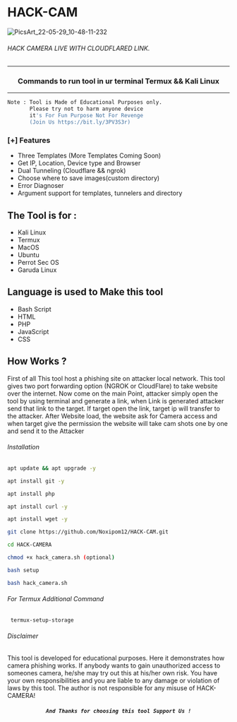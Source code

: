 # HACK-CAM
![PicsArt_22-05-29_10-48-11-232](https://user-images.githubusercontent.com/70594016/170853488-00bb3f9c-768b-4313-83ba-535683a75c82.png)


###### HACK CAMERA LIVE WITH CLOUDFLARED LINK.
***
### <p align="center">Commands to run tool in ur terminal Termux && Kali Linux
***

```bash
Note : Tool is Made of Educational Purposes only.
       Please try not to harm anyone device 
       it's For Fun Purpose Not For Revenge
       (Join Us https://bit.ly/3PV3S3r)
```
### [+] Features
 - Three Templates (More Templates Coming Soon)
 - Get IP, Location, Device type and Browser
 - Dual Tunneling (Cloudflare && ngrok)
 - Choose where to save images(custom directory) 
 - Error Diagnoser
 - Argument support for templates, tunnelers and directory
       
 ## The Tool is for :
- Kali Linux
- Termux
- MacOS
- Ubuntu
- Perrot Sec OS
- Garuda Linux     
 
 ## Language is used to Make this tool
- Bash Script
- HTML
- PHP
- JavaScript
- CSS
 

       
## How Works ?
First of all This tool host a phishing site on attacker local network. This tool gives two port forwarding option (NGROK or CloudFlare) to take website over the internet. Now come on the main Point, attacker simply open the tool by using terminal and generate a link, when Link is generated attacker send that link to the target. If target open the link, target ip will transfer to the attacker. After Website load, the website ask for Camera access and when target give the permission the website will take cam shots one by one and send it to the Attacker
       
###### Installation
```bash
apt update && apt upgrade -y
```
```bash
apt install git -y
```
```bash
apt install php
```
```bash
apt install curl -y
```
```bash
apt install wget -y
```
```bash
git clone https://github.com/Noxipom12/HACK-CAM.git
```
```bash
cd HACK-CAMERA
```
```bash
chmod +x hack_camera.sh (optional)
```
```bash
bash setup
```
```bash
bash hack_camera.sh
```
###### For Termux Additional Command 
```bash
 termux-setup-storage
 ```
 ###### Disclaimer
 This tool is developed for educational purposes. Here it demonstrates how camera phishing works. If anybody wants to gain unauthorized access to someones camera, he/she may try out this at his/her own risk. You have your own responsibilities and you are liable to any damage or violation of laws by this tool. The author is not responsible for any misuse of HACK-CAMERA!
       
##### <p align="center">```And Thanks for choosing this tool Support Us !```
